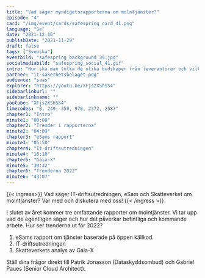 ```yaml
---
title: "Vad säger myndigets­rapporterna om molntjänster?"
episode: "4"
card: "/img/event/cards/safespring_card_41.png"
language: "Se"
date: "2021-12-16"
publishDate: "2021-11-29"
draft: false
tags: ["Svenska"]
eventbild: "safespring_background_39.jpg"
socialmediabild: "safespring_social_41.gif"
intro: "Hur ska man tolka de olika budskapen från leverantörer och vilka praktiska metoder kan bolag redan nu börja jobba med utan att behöva byta molntjänst helt och hållet?"
partner: "it-sakerhetsbolaget.png"
audience: "saas"
explorer: "https://youtu.be/XFjs2XShSS4"
sidebarlinkurl: ""
sidebarlinkname: ""
youtube: "XFjs2XShSS4"
timecodes: "0, 249, 350, 970, 2372, 2587"
chapter1: "Intro"
minute1: "00:00"
chapter2: "Trender i rapporterna"
minute2: "04:09"
chapter3: "eSams rapport"
minute3: "05:50"
chapter4: "It-driftsutredningen"
minute4: "16:10"
chapter5: "Gaia-X"
minute5: "39:32"
chapter6: "Trenderna 2022"
minute6: "43:07"
---
```



{{< ingress>}}
Vad säger IT-driftsutredningen, eSam och Skatteverket om molntjänster? Var med och diskutera med oss!
{{< /ingress >}}

I slutet av året kommer tre omfattande rapporter om molntjänster. Vi tar upp vad de egentligen säger och hur det påverkar befintliga och kommande arbete. Hur ser trenderna ut för 2022?

1. eSams rapport om tjänster baserade på öppen källkod.
2. IT-driftsutredningen
3. Skatteverkets analys av Gaia-X

Ställ dina frågor direkt till Patrik Jonasson (Dataskyddsombud) och Gabriel Paues (Senior Cloud Architect).
